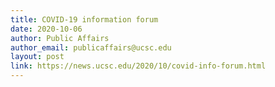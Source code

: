 ```yaml
---
title: COVID-19 information forum
date: 2020-10-06
author: Public Affairs
author_email: publicaffairs@ucsc.edu
layout: post
link: https://news.ucsc.edu/2020/10/covid-info-forum.html
---
```

